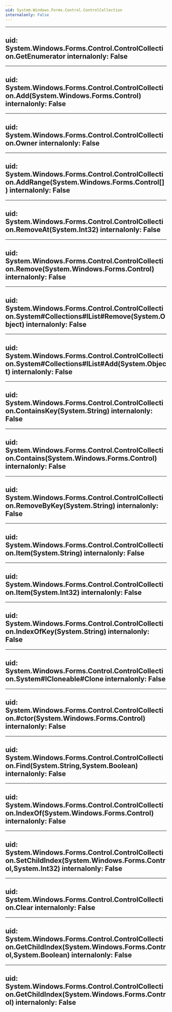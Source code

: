 ```yaml
---
uid: System.Windows.Forms.Control.ControlCollection
internalonly: False
---
```


---
uid: System.Windows.Forms.Control.ControlCollection.GetEnumerator
internalonly: False
---

---
uid: System.Windows.Forms.Control.ControlCollection.Add(System.Windows.Forms.Control)
internalonly: False
---

---
uid: System.Windows.Forms.Control.ControlCollection.Owner
internalonly: False
---

---
uid: System.Windows.Forms.Control.ControlCollection.AddRange(System.Windows.Forms.Control[])
internalonly: False
---

---
uid: System.Windows.Forms.Control.ControlCollection.RemoveAt(System.Int32)
internalonly: False
---

---
uid: System.Windows.Forms.Control.ControlCollection.Remove(System.Windows.Forms.Control)
internalonly: False
---

---
uid: System.Windows.Forms.Control.ControlCollection.System#Collections#IList#Remove(System.Object)
internalonly: False
---

---
uid: System.Windows.Forms.Control.ControlCollection.System#Collections#IList#Add(System.Object)
internalonly: False
---

---
uid: System.Windows.Forms.Control.ControlCollection.ContainsKey(System.String)
internalonly: False
---

---
uid: System.Windows.Forms.Control.ControlCollection.Contains(System.Windows.Forms.Control)
internalonly: False
---

---
uid: System.Windows.Forms.Control.ControlCollection.RemoveByKey(System.String)
internalonly: False
---

---
uid: System.Windows.Forms.Control.ControlCollection.Item(System.String)
internalonly: False
---

---
uid: System.Windows.Forms.Control.ControlCollection.Item(System.Int32)
internalonly: False
---

---
uid: System.Windows.Forms.Control.ControlCollection.IndexOfKey(System.String)
internalonly: False
---

---
uid: System.Windows.Forms.Control.ControlCollection.System#ICloneable#Clone
internalonly: False
---

---
uid: System.Windows.Forms.Control.ControlCollection.#ctor(System.Windows.Forms.Control)
internalonly: False
---

---
uid: System.Windows.Forms.Control.ControlCollection.Find(System.String,System.Boolean)
internalonly: False
---

---
uid: System.Windows.Forms.Control.ControlCollection.IndexOf(System.Windows.Forms.Control)
internalonly: False
---

---
uid: System.Windows.Forms.Control.ControlCollection.SetChildIndex(System.Windows.Forms.Control,System.Int32)
internalonly: False
---

---
uid: System.Windows.Forms.Control.ControlCollection.Clear
internalonly: False
---

---
uid: System.Windows.Forms.Control.ControlCollection.GetChildIndex(System.Windows.Forms.Control,System.Boolean)
internalonly: False
---

---
uid: System.Windows.Forms.Control.ControlCollection.GetChildIndex(System.Windows.Forms.Control)
internalonly: False
---
